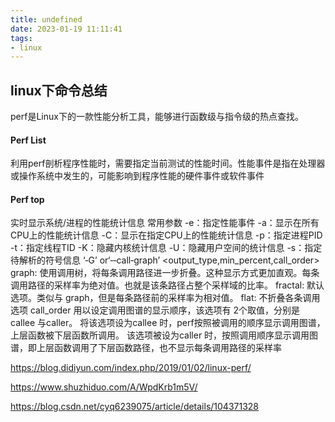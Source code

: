 ```yaml
---
title: undefined
date: 2023-01-19 11:11:41
tags:
- linux
---
```


## linux下命令总结
perf是Linux下的一款性能分析工具，能够进行函数级与指令级的热点查找。

#### Perf List
利用perf剖析程序性能时，需要指定当前测试的性能时间。性能事件是指在处理器或操作系统中发生的，可能影响到程序性能的硬件事件或软件事件

#### Perf top
实时显示系统/进程的性能统计信息
常用参数
    -e：指定性能事件
    -a：显示在所有CPU上的性能统计信息
    -C：显示在指定CPU上的性能统计信息
    -p：指定进程PID
    -t：指定线程TID
    -K：隐藏内核统计信息
    -U：隐藏用户空间的统计信息
    -s：指定待解析的符号信息
    ‘‐G’ or‘‐‐call‐graph’ <output_type,min_percent,call_order>
    graph: 使用调用树，将每条调用路径进一步折叠。这种显示方式更加直观。每条调用路径的采样率为绝对值。也就是该条路径占整个采样域的比率。
    fractal: 默认选项。类似与 graph，但是每条路径前的采样率为相对值。
    flat: 不折叠各条调用
    选项 call_order 用以设定调用图谱的显示顺序，该选项有 2个取值，分别是 callee 与caller。
        将该选项设为callee 时，perf按照被调用的顺序显示调用图谱，上层函数被下层函数所调用。
        该选项被设为caller 时，按照调用顺序显示调用图谱，即上层函数调用了下层函数路径，也不显示每条调用路径的采样率



https://blog.didiyun.com/index.php/2019/01/02/linux-perf/

https://www.shuzhiduo.com/A/WpdKrb1m5V/

https://blog.csdn.net/cyq6239075/article/details/104371328
